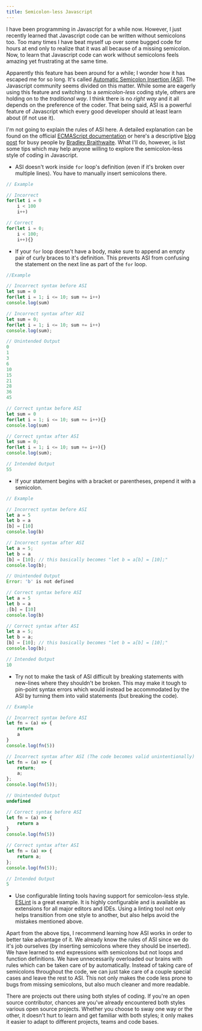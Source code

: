 ```yaml
---
title: Semicolon-less Javascript
---
```


I have been programming in Javascript for a while now. However, I just recently learned that Javascript code can be written without semicolons too. Too many times I have beat myself up over some bugged code for hours at end only to realize that it was all because of a missing semicolon. Now, to learn that Javascript code can work without semicolons feels amazing yet frustrating at the same time.<read-more>

Apparently this feature has been around for a while; I wonder how it has escaped me for so long. It's called [Automatic Semicolon Insertion (ASI)][1]. The Javascript community seems divided on this matter. While some are eagerly using this feature and switching to a *semicolon-less* coding style, others are holding on to the *traditional way*. I think there is no *right way* and it all depends on the preference of the coder. That being said, ASI is a powerful feature of Javascript which every good developer should at least learn about (if not use it).

I'm not going to explain the rules of ASI here. A detailed explanation can be found on the official [ECMAScript documentation][1] or here's a descriptive [blog post][2] for busy people by [Bradley Braithwaite][3]. What I'll do, however, is list some tips which may help anyone willing to explore the semicolon-less style of coding in Javascript.

- ASI doesn't work inside `for` loop's definition (even if it's broken over multiple lines). You have to manually insert semicolons there.

```javascript
// Example

// Incorrect
for(let i = 0
    i < 100
    i++)

// Correct
for(let i = 0;
    i < 100;
    i++){}

```  

- If your `for` loop doesn't have a body, make sure to append an empty pair of curly braces to it's definition. This prevents ASI from confusing the statement on the next line as part of the `for` loop.

```javascript
//Example

// Incorrect syntax before ASI
let sum = 0
for(let i = 1; i <= 10; sum += i++)
console.log(sum)

// Incorrect syntax after ASI
let sum = 0;
for(let i = 1; i <= 10; sum += i++)
console.log(sum);

// Unintended Output
0
1
3
6
10
15
21
28
36
45

// Correct syntax before ASI
let sum = 0
for(let i = 1; i <= 10; sum += i++){}
console.log(sum)

// Correct syntax after ASI
let sum = 0;
for(let i = 1; i <= 10; sum += i++){}
console.log(sum);

// Intended Output
55

```

- If your statement begins with a bracket or parentheses, prepend it with a semicolon.

```javascript
// Example

// Incorrect syntax before ASI
let a = 5
let b = a
[b] = [10]
console.log(b)

// Incorrect syntax after ASI
let a = 5;
let b = a
[b] = [10]; // this basically becomes "let b = a[b] = [10];"
console.log(b);

// Unintended Output
Error: 'b' is not defined

// Correct syntax before ASI
let a = 5
let b = a
;[b] = [10]
console.log(b)

// Correct syntax after ASI
let a = 5;
let b = a;
[b] = [10]; // this basically becomes "let b = a[b] = [10];"
console.log(b);

// Intended Output
10

```

- Try not to make the task of ASI difficult by breaking statements with new-lines where they shouldn't be broken. This may make it tough to pin-point syntax errors which would instead be accommodated by the ASI by turning them into valid statements (but breaking the code).

```javascript
// Example

// Incorrect syntax before ASI
let fn = (a) => {
    return
    a
}
console.log(fn(5))

// Incorrect syntax after ASI (The code becomes valid unintentionally)
let fn = (a) => {
    return;
    a;
};
console.log(fn(5));

// Unintended Output
undefined

// Correct syntax before ASI
let fn = (a) => {
    return a
}
console.log(fn(5))

// Correct syntax after ASI
let fn = (a) => {
    return a;
};
console.log(fn(5));

// Intended Output
5

```

- Use configurable linting tools having support for semicolon-less style. [ESLint][4] is a great example. It is highly configurable and is available as extensions for all major editors and IDEs. Using a linting tool not only helps transition from one style to another, but also helps avoid the mistakes mentioned above.

Apart from the above tips, I recommend learning how ASI works in order to better take advantage of it. We already know the rules of ASI since we do it's job ourselves (by inserting semicolons where they should be inserted). We have learned to end expressions with semicolons but not loops and function definitions. We have unnecessarily overloaded our brains with rules which can be taken care of by automatically. Instead of taking care of semicolons throughout the code, we can just take care of a couple special cases and leave the rest to ASI. This not only makes the code less prone to bugs from missing semicolons, but also much cleaner and more readable.

There are projects out there using both styles of coding. If you're an open source contributor, chances are you've already encountered both styles various open source projects. Whether you choose to sway one way or the other, it doesn't hurt to learn and get familiar with both styles; it only makes it easier to adapt to different projects, teams and code bases.

[1]: http://www.ecma-international.org/ecma-262/6.0/index.html#sec-automatic-semicolon-insertion
[2]: http://www.bradoncode.com/blog/2015/08/26/javascript-semi-colon-insertion/
[3]: http://www.bradoncode.com/about/
[4]: http://eslint.org/